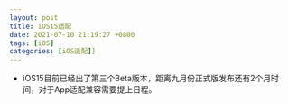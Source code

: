 ```yaml
---
layout: post
title: iOS15适配
date: 2021-07-10 21:19:27 +0800
tags: [iOS]
categories: [iOS适配]]
---
```


+ iOS15目前已经出了第三个Beta版本，距离九月份正式版发布还有2个月时间，对于App适配兼容需要提上日程。
